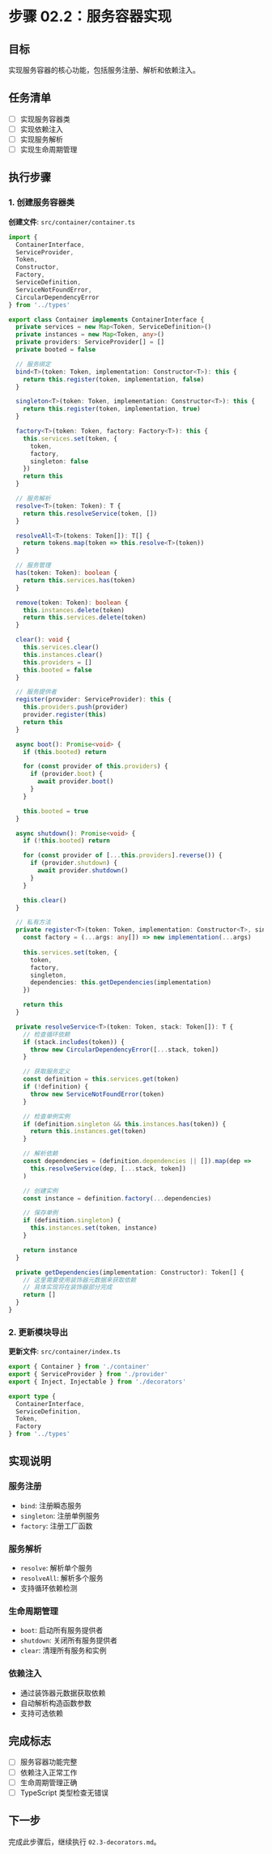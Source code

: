 # 步骤 02.2：服务容器实现

## 目标
实现服务容器的核心功能，包括服务注册、解析和依赖注入。

## 任务清单
- [ ] 实现服务容器类
- [ ] 实现依赖注入
- [ ] 实现服务解析
- [ ] 实现生命周期管理

## 执行步骤

### 1. 创建服务容器类

**创建文件**: `src/container/container.ts`

```typescript
import { 
  ContainerInterface,
  ServiceProvider,
  Token,
  Constructor,
  Factory,
  ServiceDefinition,
  ServiceNotFoundError,
  CircularDependencyError
} from '../types'

export class Container implements ContainerInterface {
  private services = new Map<Token, ServiceDefinition>()
  private instances = new Map<Token, any>()
  private providers: ServiceProvider[] = []
  private booted = false

  // 服务绑定
  bind<T>(token: Token, implementation: Constructor<T>): this {
    return this.register(token, implementation, false)
  }

  singleton<T>(token: Token, implementation: Constructor<T>): this {
    return this.register(token, implementation, true)
  }

  factory<T>(token: Token, factory: Factory<T>): this {
    this.services.set(token, {
      token,
      factory,
      singleton: false
    })
    return this
  }

  // 服务解析
  resolve<T>(token: Token): T {
    return this.resolveService(token, [])
  }

  resolveAll<T>(tokens: Token[]): T[] {
    return tokens.map(token => this.resolve<T>(token))
  }

  // 服务管理
  has(token: Token): boolean {
    return this.services.has(token)
  }

  remove(token: Token): boolean {
    this.instances.delete(token)
    return this.services.delete(token)
  }

  clear(): void {
    this.services.clear()
    this.instances.clear()
    this.providers = []
    this.booted = false
  }

  // 服务提供者
  register(provider: ServiceProvider): this {
    this.providers.push(provider)
    provider.register(this)
    return this
  }

  async boot(): Promise<void> {
    if (this.booted) return

    for (const provider of this.providers) {
      if (provider.boot) {
        await provider.boot()
      }
    }

    this.booted = true
  }

  async shutdown(): Promise<void> {
    if (!this.booted) return

    for (const provider of [...this.providers].reverse()) {
      if (provider.shutdown) {
        await provider.shutdown()
      }
    }

    this.clear()
  }

  // 私有方法
  private register<T>(token: Token, implementation: Constructor<T>, singleton: boolean): this {
    const factory = (...args: any[]) => new implementation(...args)
    
    this.services.set(token, {
      token,
      factory,
      singleton,
      dependencies: this.getDependencies(implementation)
    })

    return this
  }

  private resolveService<T>(token: Token, stack: Token[]): T {
    // 检查循环依赖
    if (stack.includes(token)) {
      throw new CircularDependencyError([...stack, token])
    }

    // 获取服务定义
    const definition = this.services.get(token)
    if (!definition) {
      throw new ServiceNotFoundError(token)
    }

    // 检查单例实例
    if (definition.singleton && this.instances.has(token)) {
      return this.instances.get(token)
    }

    // 解析依赖
    const dependencies = (definition.dependencies || []).map(dep => 
      this.resolveService(dep, [...stack, token])
    )

    // 创建实例
    const instance = definition.factory(...dependencies)

    // 保存单例
    if (definition.singleton) {
      this.instances.set(token, instance)
    }

    return instance
  }

  private getDependencies(implementation: Constructor): Token[] {
    // 这里需要使用装饰器元数据来获取依赖
    // 具体实现将在装饰器部分完成
    return []
  }
}
```

### 2. 更新模块导出

**更新文件**: `src/container/index.ts`

```typescript
export { Container } from './container'
export { ServiceProvider } from './provider'
export { Inject, Injectable } from './decorators'

export type {
  ContainerInterface,
  ServiceDefinition,
  Token,
  Factory
} from '../types'
```

## 实现说明

### 服务注册
- `bind`: 注册瞬态服务
- `singleton`: 注册单例服务
- `factory`: 注册工厂函数

### 服务解析
- `resolve`: 解析单个服务
- `resolveAll`: 解析多个服务
- 支持循环依赖检测

### 生命周期管理
- `boot`: 启动所有服务提供者
- `shutdown`: 关闭所有服务提供者
- `clear`: 清理所有服务和实例

### 依赖注入
- 通过装饰器元数据获取依赖
- 自动解析构造函数参数
- 支持可选依赖

## 完成标志
- [ ] 服务容器功能完整
- [ ] 依赖注入正常工作
- [ ] 生命周期管理正确
- [ ] TypeScript 类型检查无错误

## 下一步
完成此步骤后，继续执行 `02.3-decorators.md`。 
